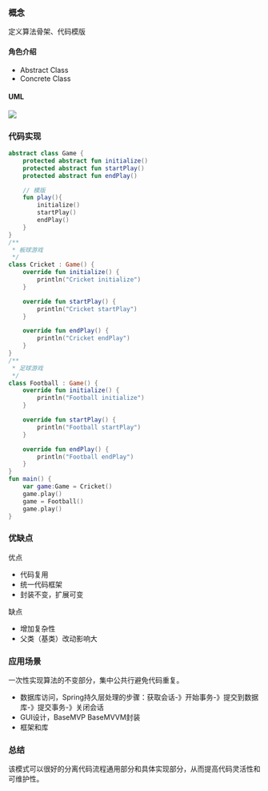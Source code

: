 ### 概念

定义算法骨架、代码模版

#### 角色介绍

- Abstract Class
- Concrete Class

#### UML

![](https://www.runoob.com/wp-content/uploads/2014/08/template_pattern_uml_diagram.jpg)

### 代码实现

```kt
abstract class Game {
    protected abstract fun initialize()
    protected abstract fun startPlay()
    protected abstract fun endPlay()

    // 模版
    fun play(){
        initialize()
        startPlay()
        endPlay()
    }
}
/**
 * 板球游戏
 */
class Cricket : Game() {
    override fun initialize() {
        println("Cricket initialize")
    }

    override fun startPlay() {
        println("Cricket startPlay")
    }

    override fun endPlay() {
        println("Cricket endPlay")
    }
}
/**
 * 足球游戏
 */
class Football : Game() {
    override fun initialize() {
        println("Football initialize")
    }

    override fun startPlay() {
        println("Football startPlay")
    }

    override fun endPlay() {
        println("Football endPlay")
    }
}
fun main() {
    var game:Game = Cricket()
    game.play()
    game = Football()
    game.play()
}
```

### 优缺点

优点
- 代码复用
- 统一代码框架
- 封装不变，扩展可变

缺点 
- 增加复杂性
- 父类（基类）改动影响大
   
### 应用场景

一次性实现算法的不变部分，集中公共行避免代码重复。
- 数据库访问，Spring持久层处理的步骤：获取会话-》开始事务-》提交到数据库-》提交事务-》关闭会话
- GUI设计，BaseMVP BaseMVVM封装
- 框架和库
  
### 总结

该模式可以很好的分离代码流程通用部分和具体实现部分，从而提高代码灵活性和可维护性。
